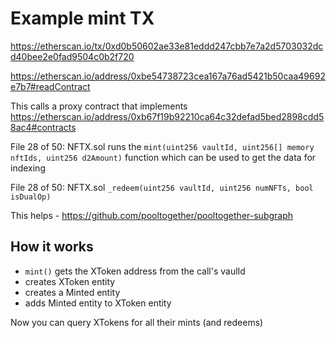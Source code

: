 # Example mint TX

<https://etherscan.io/tx/0xd0b50602ae33e81eddd247cbb7e7a2d5703032dcd40bee2e0fad9504c0b2f720>

<https://etherscan.io/address/0xbe54738723cea167a76ad5421b50caa49692e7b7#readContract>

This calls a proxy contract that implements <https://etherscan.io/address/0xb67f19b92210ca64c32defad5bed2898cdd58ac4#contracts>

File 28 of 50: NFTX.sol runs the `mint(uint256 vaultId, uint256[] memory nftIds, uint256 d2Amount)` function which can be used to get the data for indexing

File 28 of 50: NFTX.sol `_redeem(uint256 vaultId, uint256 numNFTs, bool isDualOp)`

This helps - <https://github.com/pooltogether/pooltogether-subgraph>

## How it works

- `mint()` gets the XToken address from the call's vaulId
- creates XToken entity
- creates a Minted entity
- adds Minted entity to XToken entity

Now you can query XTokens for all their mints (and redeems)